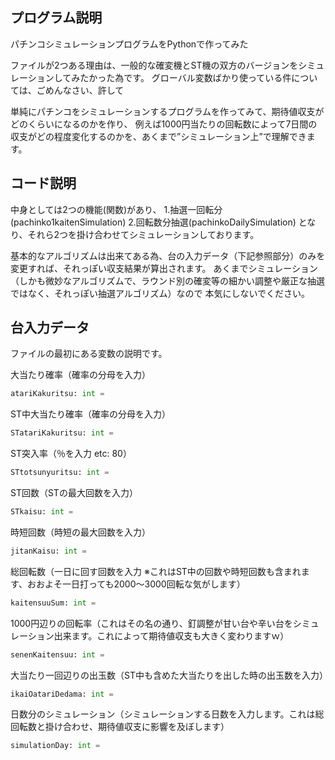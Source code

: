 ## プログラム説明
パチンコシミュレーションプログラムをPythonで作ってみた

ファイルが2つある理由は、一般的な確変機とST機の双方のバージョンをシミュレーションしてみたかった為です。
グローバル変数ばかり使っている件については、ごめんなさい、許して

単純にパチンコをシミュレーションするプログラムを作ってみて、期待値収支がどのくらいになるのかを作り、
例えば1000円当たりの回転数によって7日間の収支がどの程度変化するのかを、あくまで”シミュレーション上”で理解できます。

## コード説明
中身としては2つの機能(関数)があり、
1.抽選一回転分(pachinko1kaitenSimulation)
2.回転数分抽選(pachinkoDailySimulation)
となり、それら2つを掛け合わせてシミュレーションしております。

基本的なアルゴリズムは出来てある為、台の入力データ（下記参照部分）のみを変更すれば、それっぽい収支結果が算出されます。
あくまでシミュレーション（しかも微妙なアルゴリズムで、ラウンド別の確変等の細かい調整や厳正な抽選ではなく、それっぽい抽選アルゴリズム）なので
本気にしないでください。

## 台入力データ

ファイルの最初にある変数の説明です。

大当たり確率（確率の分母を入力）
 ```python
atariKakuritsu: int =
```
ST中大当たり確率（確率の分母を入力）
  ```python
STatariKakuritsu: int = 
```
ST突入率（％を入力 etc: 80）
  ```python
STtotsunyuritsu: int = 
```
ST回数（STの最大回数を入力）
  ```python
STkaisu: int = 
```
時短回数（時短の最大回数を入力）
  ```python
jitanKaisu: int = 
```   
総回転数（一日に回す回数を入力 ※これはST中の回数や時短回数も含まれます、おおよそ一日打っても2000～3000回転な気がします）
  ```python
kaitensuuSum: int =
```    
1000円辺りの回転率（これはその名の通り、釘調整が甘い台や辛い台をシミュレーション出来ます。これによって期待値収支も大きく変わりますｗ）
  ```python
senenKaitensuu: int =
```    
大当たり一回辺りの出玉数（ST中も含めた大当たりを出した時の出玉数を入力）
  ```python
ikaiOatariDedama: int =
```    
日数分のシミュレーション（シミュレーションする日数を入力します。これは総回転数と掛け合わせ、期待値収支に影響を及ぼします）
  ```python
 simulationDay: int =
```    
